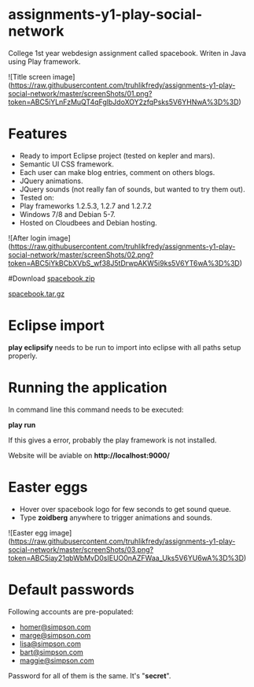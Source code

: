 # assignments-y1-play-social-network
College 1st year webdesign assignment called spacebook. Writen in Java using Play framework.

![Title screen image]
(https://raw.githubusercontent.com/truhlikfredy/assignments-y1-play-social-network/master/screenShots/01.png?token=ABC5iYLnFzMuQT4qFglbJdoXOY2zfqPsks5V6YHNwA%3D%3D)

# Features
* Ready to import Eclipse project (tested on kepler and mars).
* Semantic UI CSS framework.
* Each user can make blog entries, comment on others blogs.
* JQuery animations.
* JQuery sounds (not really fan of sounds, but wanted to try them out).
* Tested on:  
 * Play frameworks 1.2.5.3, 1.2.7 and 1.2.7.2
 * Windows 7/8 and Debian 5-7.
 * Hosted on Cloudbees and Debian hosting.

![After login image]
(https://raw.githubusercontent.com/truhlikfredy/assignments-y1-play-social-network/master/screenShots/02.png?token=ABC5iYkBCbXVbS_wf38J5tDrwpAKW5i9ks5V6YT6wA%3D%3D)

#Download
[spacebook.zip](https://github.com/truhlikfredy/assignments-y1-play-social-network/archive/v1.0.zip)

[spacebook.tar.gz](https://github.com/truhlikfredy/assignments-y1-play-social-network/archive/v1.0.tar.gz)

# Eclipse import
**play eclipsify** needs to be run to import into eclipse with all paths setup properly.

# Running the application
In command line this command needs to be executed:

**play run**

If this gives a error, probably the play framework is not installed.

Website will be aviable on **http://localhost:9000/**

# Easter eggs
* Hover over spacebook logo for few seconds to get sound queue.
* Type **zoidberg** anywhere to trigger animations and sounds.

![Easter egg image]
(https://raw.githubusercontent.com/truhlikfredy/assignments-y1-play-social-network/master/screenShots/03.png?token=ABC5iay21qbWbMvD0sIEUO0nAZFWaa_Uks5V6YU6wA%3D%3D)

# Default passwords
Following accounts are pre-populated:

* homer@simpson.com
* marge@simpson.com
* lisa@simpson.com
* bart@simpson.com
* maggie@simpson.com

Password for all of them is the same. It's "**secret**".
